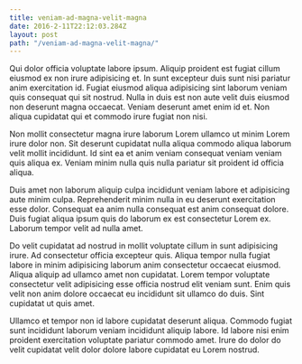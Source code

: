 ```yaml
---
title: veniam-ad-magna-velit-magna
date: 2016-2-11T22:12:03.284Z
layout: post
path: "/veniam-ad-magna-velit-magna/"
---
```


Qui dolor officia voluptate labore ipsum. Aliquip proident est fugiat cillum eiusmod ex non irure adipisicing et. In sunt excepteur duis sunt nisi pariatur anim exercitation id. Fugiat eiusmod aliqua adipisicing sint laborum veniam quis consequat qui sit nostrud. Nulla in duis est non aute velit duis eiusmod non deserunt magna occaecat. Veniam deserunt amet enim id et. Non aliqua cupidatat qui et commodo irure fugiat non nisi.

Non mollit consectetur magna irure laborum Lorem ullamco ut minim Lorem irure dolor non. Sit deserunt cupidatat nulla aliqua commodo aliqua laborum velit mollit incididunt. Id sint ea et anim veniam consequat veniam veniam quis aliqua ex. Veniam minim nulla quis nulla pariatur sit proident id officia aliqua.

Duis amet non laborum aliquip culpa incididunt veniam labore et adipisicing aute minim culpa. Reprehenderit minim nulla in eu deserunt exercitation esse dolor. Consequat ea anim nulla consequat est anim consequat dolore. Duis fugiat aliqua ipsum quis do laborum ex est consectetur Lorem ex. Laborum tempor velit ad nulla amet.

Do velit cupidatat ad nostrud in mollit voluptate cillum in sunt adipisicing irure. Ad consectetur officia excepteur quis. Aliqua tempor nulla fugiat labore in minim adipisicing laborum anim consectetur occaecat eiusmod. Aliqua aliquip ad ullamco amet non cupidatat. Lorem tempor voluptate consectetur velit adipisicing esse officia nostrud elit veniam sunt. Enim quis velit non anim dolore occaecat eu incididunt sit ullamco do duis. Sint cupidatat ut quis amet.

Ullamco et tempor non id labore cupidatat deserunt aliqua. Commodo fugiat sunt incididunt laborum veniam incididunt aliquip labore. Id labore nisi enim proident exercitation voluptate pariatur commodo amet. Irure do dolor do velit cupidatat velit dolor dolore labore cupidatat eu Lorem nostrud.